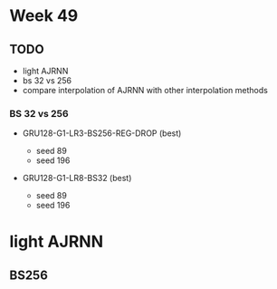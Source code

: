 # Week 49

## TODO
- light AJRNN
- bs 32 vs 256
- compare interpolation of AJRNN with other interpolation methods 

### BS 32 vs 256

- GRU128-G1-LR3-BS256-REG-DROP (best)
  - seed 89
  - seed 196

- GRU128-G1-LR8-BS32 (best)
  - seed 89
  - seed 196


# light AJRNN
## BS256
